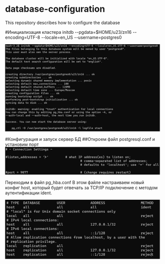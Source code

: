 # database-configuration
This repository describes how to configure the database

#Инициализация кластера
initdb --pgdata=$HOME/u23/zn16 --encoding=UTF-8 --locale=en_US --username=postgres0

![Вывод команды](/images/picture-1.png)

#Конфигурация и запуск сервер БД
##Откроем файл postgresql.conf и установим порт
![Символ "#" нужно убрать](/images/picture-2.png)

Переходим в файл pg_hba.conf
В этом файле настраиваем новый конфиг host, который будет отвечать за TCP/IP подключение с методом аутентификации ident.

![файл pg_hba.conf](/images/picture-3.png)

